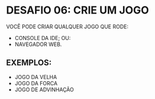 # DESAFIO 06: CRIE UM JOGO
VOCÊ PODE CRIAR QUALQUER JOGO QUE RODE:
* CONSOLE DA IDE; OU:
* NAVEGADOR WEB.

## EXEMPLOS:
* JOGO DA VELHA
* JOGO DA FORCA
* JOGO DE ADVINHAÇÃO
